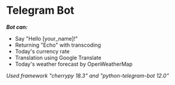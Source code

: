 # Telegram Bot

***Bot can:***
- Say "Hello [your_name]!"
- Returning "Echo" with transcoding
- Today's currency rate
- Translation using Google Translate
- Today's weather forecast by OpenWeatherMap

_Used framework "cherrypy 18.3" and "python-telegram-bot 12.0"_

